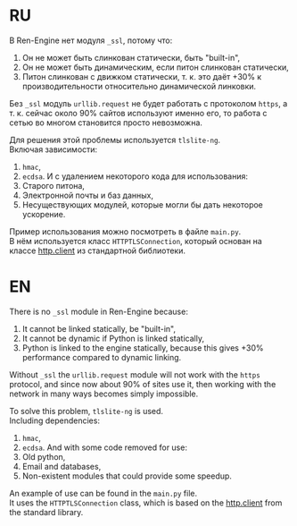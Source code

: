 # RU

В Ren-Engine нет модуля `_ssl`, потому что:
1. Он не может быть слинкован статически, быть "built-in",
2. Он не может быть динамическим, если питон слинкован статически,
3. Питон слинкован с движком статически, т. к. это даёт +30% к производительности относительно динамической линковки.

Без `_ssl` модуль `urllib.request` не будет работать с протоколом `https`,
а т. к. сейчас около 90% сайтов используют именно его,
то работа с сетью во многом становится просто невозможна.

Для решения этой проблемы используется `tlslite-ng`.  
Включая зависимости:
1. `hmac`,
2. `ecdsa`.
И с удалением некоторого кода для использования:
1. Старого питона,
2. Электронной почты и баз данных,
3. Несуществующих модулей, которые могли бы дать некоторое ускорение.

Пример использования можно посмотреть в файле `main.py`.  
В нём используется класс `HTTPTLSConnection`, который основан на классе
[http.client](https://docs.python.org/3/library/http.client.html)
из стандартной библиотеки.


# EN

There is no `_ssl` module in Ren-Engine because:
1. It cannot be linked statically, be "built-in",
2. It cannot be dynamic if Python is linked statically,
3. Python is linked to the engine statically, because this gives +30% performance compared to dynamic linking.

Without `_ssl` the `urllib.request` module will not work with the `https` protocol,
and since now about 90% of sites use it,
then working with the network in many ways becomes simply impossible.

To solve this problem, `tlslite-ng` is used.  
Including dependencies:
1. `hmac`,
2. `ecdsa`.
And with some code removed for use:
1. Old python,
2. Email and databases,
3. Non-existent modules that could provide some speedup.

An example of use can be found in the `main.py` file.  
It uses the `HTTPTLSConnection` class, which is based on the
[http.client](https://docs.python.org/3/library/http.client.html)
from the standard library.
